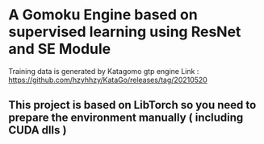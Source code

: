 # A Gomoku Engine based on supervised learning using ResNet and SE Module
Training data is generated by Katagomo gtp engine
Link : https://github.com/hzyhhzy/KataGo/releases/tag/20210520

## This project is based on LibTorch so you need to prepare the environment manually ( including CUDA dlls )
